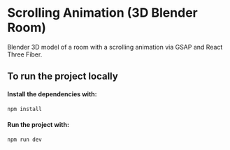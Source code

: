 # Scrolling Animation (3D Blender Room)

Blender 3D model of a room with a scrolling animation via GSAP and React Three Fiber.


## To run the project locally

#### Install the dependencies with: 
```bash 
npm install
```

#### Run the project with: 
```bash 
npm run dev
```




